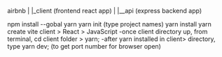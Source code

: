 airbnb
  |
  |_client (frontend react app)
  |
  |__api (express backend app)


npm install --gobal yarn 
yarn init (type project names)
yarn install
yarn create vite client > React > JavaScript
-once client directory up, from terminal, cd client folder > yarn;
-after yarn installed in client> directory, type yarn dev; (to get port number for browser open)
